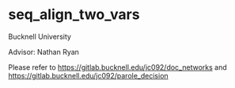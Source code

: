 # seq_align_two_vars
Bucknell University

Advisor: Nathan Ryan

Please refer to https://gitlab.bucknell.edu/jc092/doc_networks and https://gitlab.bucknell.edu/jc092/parole_decision
